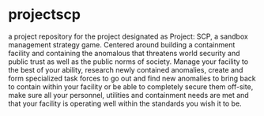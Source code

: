 # projectscp
a project repository for the project designated as Project: SCP, a sandbox management strategy game.
Centered around building a containment facility and containing the anomalous that threatens world security and public trust as well as the public norms of society. Manage your facility to the best of your ability, research newly contained anomalies, create and form specialized task forces to go out and find new anomalies to bring back to contain within your facility or be able to completely secure them off-site, make sure all your personnel, utilities and containment needs are met and that your facility is operating well within the standards you wish it to be.

